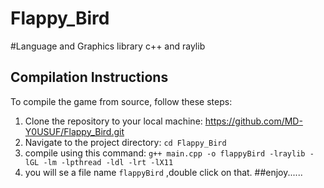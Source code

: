 # Flappy_Bird
#Language and Graphics library
c++ and raylib
## Compilation Instructions

To compile the game from source, follow these steps:

1. Clone the repository to your local machine:  https://github.com/MD-Y0USUF/Flappy_Bird.git
2. Navigate to the project directory: ```cd Flappy_Bird```
3. compile using this command: ```g++ main.cpp -o flappyBird -lraylib -lGL -lm -lpthread -ldl -lrt -lX11```
4. you will se a file name ```flappyBird``` ,double click on that.
##enjoy......

